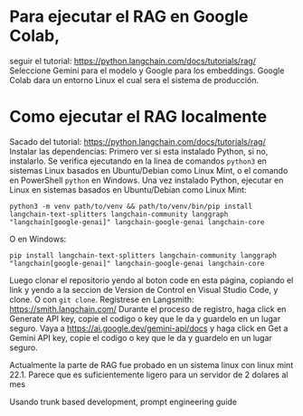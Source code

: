 # Para ejecutar el RAG en Google Colab, 
seguir el tutorial: https://python.langchain.com/docs/tutorials/rag/ Seleccione Gemini para el modelo y Google para los embeddings. Google Colab dara un entorno Linux el cual sera el sistema de producción.

# Como ejecutar el RAG localmente
Sacado del tutorial: https://python.langchain.com/docs/tutorials/rag/
Instalar las dependencias:
Primero ver si esta instalado Python, si no, instalarlo. Se verifica ejecutando en la linea de comandos `python3` en sistemas Linux basados en Ubuntu/Debian como Linux Mint, o el comando en PowerShell `python` en Windows. 
Una vez instalado Python, ejecutar en Linux en sistemas basados en Ubuntu/Debian como Linux Mint:

```
python3 -m venv path/to/venv && path/to/venv/bin/pip install langchain-text-splitters langchain-community langgraph "langchain[google-genai]" langchain-google-genai langchain-core
```

O en Windows:
```
pip install langchain-text-splitters langchain-community langgraph "langchain[google-genai]" langchain-google-genai langchain-core
```

Luego clonar el repositorio yendo al boton code en esta página, copiando el link y yendo a la seccion de Version de Control en Visual Studio Code, y clone. O con `git clone`. 
Registrese en Langsmith: https://smith.langchain.com/ Durante el proceso de registro, haga click en Generate API key, copie el codigo o key que le da y guardelo en un lugar seguro. 
Vaya a https://ai.google.dev/gemini-api/docs y haga click en Get a Gemini API key, copie el codigo o key que le da y guardelo en un lugar seguro.

Actualmente la parte de RAG fue probado en un sistema linux con linux mint 22.1. Parece que es suficientemente ligero para un servidor de 2 dolares al mes

Usando trunk based development, prompt engineering guide

